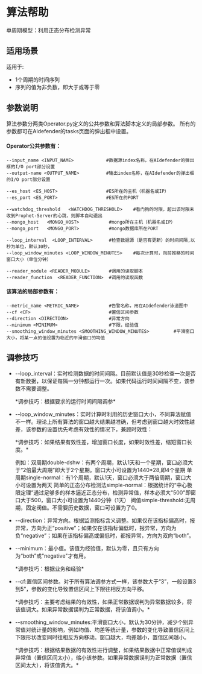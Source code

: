# 算法帮助  
单周期模型：利用正态分布检测异常

## 适用场景
适用于:

* 1个周期的时间序列
* 序列的值为非负数，即大于或等于零

## 参数说明

算法参数分两类Operator.py定义的公共参数和算法脚本定义的局部参数。
所有的参数都可在AIdefender的tasks页面的弹出框中设置。

#### Operator公共参数有： 
```
--input_name <INPUT_NAME>            #数据源index名称，在AIdefender的弹出框的I/O port部分设置
--output-name <OUTPUT_NAME>          #输出index名称，在AIdefender的弹出框的I/O port部分设置

--es_host <ES_HOST>                  #ES所在的主机（机器名或IP）
--es_port <ES_PORT>                  #ES所在的PORT

--watchdog_threshold   <WATCHDOG_THRESHOLD>    #看门狗的时限，超出该时限未收到Prophet-Server的心跳，则脚本自动退出
--mongo_host   <MONGO_HOST>           #mongo所在主机（机器名或IP）   
--mongo_port   <MONGO_PORT>           #mongo数据库所在PORT

--loop_interval  <LOOP_INTERVAL>      #检查数据源（是否有更新）的时间间隔,以秒为单位，默认30秒，
--loop_window_minutes <LOOP_WINDOW_MINUTES>    #每次计算时，向前推移的时间窗口大小（单位分钟）

--reader_module <READER_MODULE>       #调用的读取脚本
--reader_function  <READER_FUNCTION>  #调用的读取函数
```

#### 该算法的局部参数有： 
```
--metric_name <METRIC_NAME>           #告警名称，用在AIdefender泳道图中
--cf <CF>                             #置信区间参数
--direction <DIRECTION>               #异常方向
--minimum <MINIMUM>                   #下限，经验值
--smoothing_window_minutes <SMOOTHING_WINDOW_MINUTES>         #平滑窗口大小，将某一点的值设置为临近的平滑窗口的均值

```


## 调参技巧 

+ --loop_interval：实时检测数据的时间间隔。目前默认值是30秒检查一次是否有新数据，以保证每隔一分钟都运行一次。如果代码运行时间间隔不变，该参数不需要调整。

    \*调参技巧：根据要求的运行时间间隔调参\*

+ --loop_window_minutes：实时计算时利用的历史窗口大小，不同算法赋值不一样。理论上所有算法的窗口越大结果越准确，但考虑到窗口越大时效性越差，该参数的设置优先考虑有效性的情况下，兼顾时效性：

    \*调参技巧：如果结果有效性差，增加窗口长度，如果时效性差，缩短窗口长度。\*

    例如：双周期double-dshw：有两个周期，默认1天和一个星期，窗口必须大于“2倍最大周期”即大于2个星期。窗口大小可设置为1440*28,即4个星期
    单周期single-normal：有1个周期，默认1天，窗口必须大于两倍周期，窗口大小可设置为两天
    简单的正态分布检测法simple-normal：根据统计的“中心极限定理”通过足够多的样本逼近正态分布，检测异常值，样本必须大"500"即窗口大于500，窗口大小可设置为1440分钟（1天）
    阀值simple-threshold:无周期，固定阀值。不需要历史数据，窗口可设置为了0。


+ --direction：异常方向。根据监测指标含义调整。如果仅在该指标偏高时，报异常，方向为正“positive”；如果仅在该指标偏低时，报异常，方向为负“negative”；如果在该指标偏高或偏低时，都报异常，方向为双向“both”。

+ --minimum：最小值。该值为经验值，默认为零，且只有方向为“both”或"negative"才有用。

    \*调参技巧：根据业务和经验\*

+ --cf:置信区间参数。对于所有算法调参方式一样，该参数大于“3”，一般设置3到5”，参数的变化导致置信区间上下限往相反方向平移。 

    \*调参技巧：主要考虑结果的有效性，如果正常数据误判为异常数据较多，将该值调大。如果异常数据误判为正常数据，将该值调小。\*

+ --smoothing_window_minutes:平滑窗口大小，默认为30分钟，减少个别异常值对统计量的影响，例如均值、均差等统计量，参数的变化导致置信区间上下限形状改变同时往相反方向移动。窗口越大，均差越小，置信区间越小。

    \*调参技巧：根据结果数据的有效性进行调整，如果结果数据中正常值误判成异常值（置信区间太小），缩小该参数。如果异常数据误判为正常数据（置信区间太大），将该值调大。\*




